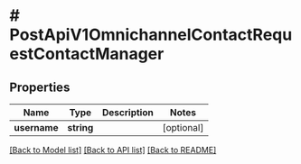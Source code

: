 # # PostApiV1OmnichannelContactRequestContactManager

## Properties

Name | Type | Description | Notes
------------ | ------------- | ------------- | -------------
**username** | **string** |  | [optional]

[[Back to Model list]](../../README.md#models) [[Back to API list]](../../README.md#endpoints) [[Back to README]](../../README.md)

